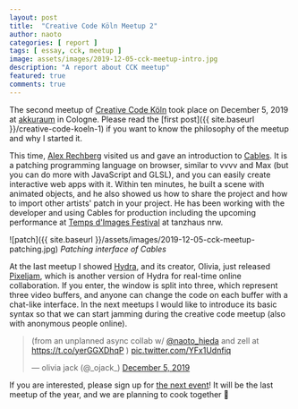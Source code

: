 ```yaml
---
layout: post
title:  "Creative Code Köln Meetup 2"
author: naoto
categories: [ report ]
tags: [ essay, cck, meetup ]
image: assets/images/2019-12-05-cck-meetup-intro.jpg
description: "A report about CCK meetup"
featured: true
comments: true
---
```


The second meetup of [Creative Code Köln](https://creativecodekoeln.github.io/) took place on December 5, 2019 at [akkuraum](https://www.akkuraum.com/) in Cologne. Please read the [first post]({{ site.baseurl }}/creative-code-koeln-1) if you want to know the philosophy of the meetup and why I started it.

This time, [Alex Rechberg](http://www.alexanderrechberg.com/) visited us and gave an introduction to [Cables](https://cables.gl/). It is a patching programming language on browser, similar to vvvv and Max (but you can do more with JavaScript and GLSL), and you can easily create interactive web apps with it. Within ten minutes, he built a scene with animated objects, and he also showed us how to share the project and how to import other artists' patch in your project. He has been working with the developer and using Cables for production including the upcoming performance at [Temps d'Images Festival](https://tanzhaus-nrw.de/en/event/2020/01/showing) at tanzhaus nrw.

![patch]({{ site.baseurl }}/assets/images/2019-12-05-cck-meetup-patching.jpg)
*Patching interface of Cables*

At the last meetup I showed [Hydra](https://hydra-editor.glitch.me/), and its creator, Olivia, just released [Pixeljam](https://pixeljam.glitch.me/), which is another version of Hydra for real-time online collaboration. If you enter, the window is split into three, which represent three video buffers, and anyone can change the code on each buffer with a chat-like interface. In the next meetups I would like to introduce its basic syntax so that we can start jamming during the creative code meetup (also with anonymous people online).

<blockquote class="twitter-tweet"><p lang="en" dir="ltr">(from an unplanned async collab w/ <a href="https://twitter.com/naoto_hieda?ref_src=twsrc%5Etfw">@naoto_hieda</a> and zell at <a href="https://t.co/yerGGXDhqP">https://t.co/yerGGXDhqP</a> ) <a href="https://t.co/YFx1Udnfiq">pic.twitter.com/YFx1Udnfiq</a></p>&mdash; olivia jack (@_ojack_) <a href="https://twitter.com/_ojack_/status/1202706810161029120?ref_src=twsrc%5Etfw">December 5, 2019</a></blockquote> <script async src="https://platform.twitter.com/widgets.js" charset="utf-8"></script>

If you are interested, please sign up for [the next event](https://www.meetup.com/akkuraum/events/cxlllryzqbqb/)! It will be the last meetup of the year, and we are planning to cook together 🍳